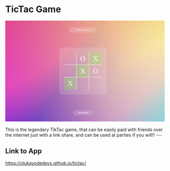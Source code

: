 # TicTac Game
<p align="center">
  <img src="./screenshot.png" width="600" title="Password Generator" alt="Password Generator">
  </p>
This  is the legendary TikTac game, that can be easily paid with friends over the internet just with a link share, and can be used at parties if you will!!
---

## Link to App
https://olukayodedevs.github.io/tictac/
